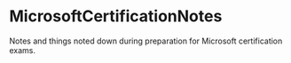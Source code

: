 # MicrosoftCertificationNotes
Notes and things noted  down during preparation for Microsoft certification exams.
